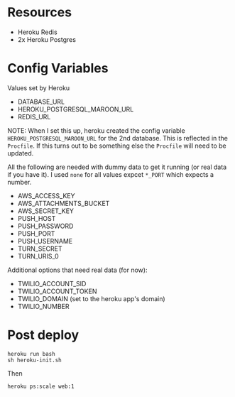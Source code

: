 # Resources

* Heroku Redis
* 2x Heroku Postgres

# Config Variables

Values set by Heroku

* DATABASE_URL
* HEROKU_POSTGRESQL_MAROON_URL
* REDIS_URL

NOTE: When I set this up, heroku created the config variable `HEROKU_POSTGRESQL_MAROON_URL` for the 2nd database.
This is reflected in the `Procfile`. If this turns out to be something else the `Procfile` will need to be updated.

All the following are needed with dummy data to get it running (or real data if you have it). I used `none` for
all values expcet `*_PORT` which expects a number.

* AWS_ACCESS_KEY
* AWS_ATTACHMENTS_BUCKET
* AWS_SECRET_KEY
* PUSH_HOST
* PUSH_PASSWORD
* PUSH_PORT
* PUSH_USERNAME
* TURN_SECRET
* TURN_URIS_0

Additional options that need real data (for now):

 * TWILIO_ACCOUNT_SID
 * TWILIO_ACCOUNT_TOKEN
 * TWILIO_DOMAIN (set to the heroku app's domain)
 * TWILIO_NUMBER

 # Post deploy

```
heroku run bash
sh heroku-init.sh
```

Then

```
heroku ps:scale web:1
```
